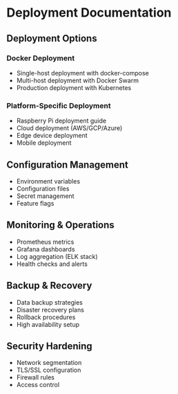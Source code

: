 # Deployment Documentation

## Deployment Options

### Docker Deployment
- Single-host deployment with docker-compose
- Multi-host deployment with Docker Swarm
- Production deployment with Kubernetes

### Platform-Specific Deployment
- Raspberry Pi deployment guide
- Cloud deployment (AWS/GCP/Azure)
- Edge device deployment
- Mobile deployment

## Configuration Management
- Environment variables
- Configuration files
- Secret management
- Feature flags

## Monitoring & Operations
- Prometheus metrics
- Grafana dashboards
- Log aggregation (ELK stack)
- Health checks and alerts

## Backup & Recovery
- Data backup strategies
- Disaster recovery plans
- Rollback procedures
- High availability setup

## Security Hardening
- Network segmentation
- TLS/SSL configuration
- Firewall rules
- Access control
